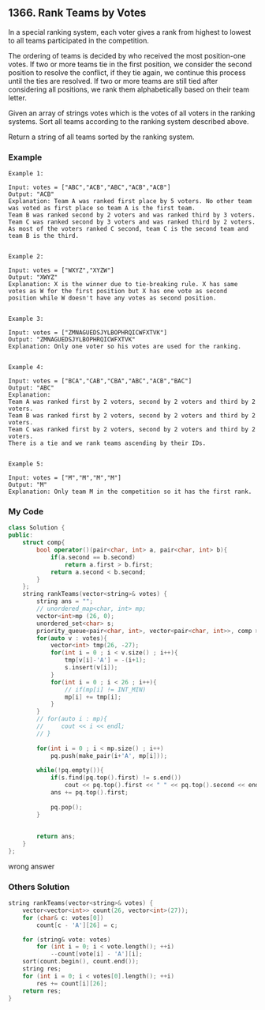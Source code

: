 ## 1366. Rank Teams by Votes

In a special ranking system, each voter gives a rank from highest to lowest to all teams participated in the competition.

The ordering of teams is decided by who received the most position-one votes. If two or more teams tie in the first position, we consider the second position to resolve the conflict, if they tie again, we continue this process until the ties are resolved. If two or more teams are still tied after considering all positions, we rank them alphabetically based on their team letter.

Given an array of strings votes which is the votes of all voters in the ranking systems. Sort all teams according to the ranking system described above.

Return a string of all teams sorted by the ranking system.

### Example
```
Example 1:

Input: votes = ["ABC","ACB","ABC","ACB","ACB"]
Output: "ACB"
Explanation: Team A was ranked first place by 5 voters. No other team was voted as first place so team A is the first team.
Team B was ranked second by 2 voters and was ranked third by 3 voters.
Team C was ranked second by 3 voters and was ranked third by 2 voters.
As most of the voters ranked C second, team C is the second team and team B is the third.


Example 2:

Input: votes = ["WXYZ","XYZW"]
Output: "XWYZ"
Explanation: X is the winner due to tie-breaking rule. X has same votes as W for the first position but X has one vote as second position while W doesn't have any votes as second position. 


Example 3:

Input: votes = ["ZMNAGUEDSJYLBOPHRQICWFXTVK"]
Output: "ZMNAGUEDSJYLBOPHRQICWFXTVK"
Explanation: Only one voter so his votes are used for the ranking.


Example 4:

Input: votes = ["BCA","CAB","CBA","ABC","ACB","BAC"]
Output: "ABC"
Explanation: 
Team A was ranked first by 2 voters, second by 2 voters and third by 2 voters.
Team B was ranked first by 2 voters, second by 2 voters and third by 2 voters.
Team C was ranked first by 2 voters, second by 2 voters and third by 2 voters.
There is a tie and we rank teams ascending by their IDs.


Example 5:

Input: votes = ["M","M","M","M"]
Output: "M"
Explanation: Only team M in the competition so it has the first rank.
```

### My Code
```c++
class Solution {
public:
    struct comp{
        bool operator()(pair<char, int> a, pair<char, int> b){
            if(a.second == b.second)
                return a.first > b.first;
            return a.second < b.second;
        }
    };
    string rankTeams(vector<string>& votes) {
        string ans = "";
        // unordered_map<char, int> mp;
        vector<int>mp (26, 0);
        unordered_set<char> s;
        priority_queue<pair<char, int>, vector<pair<char, int>>, comp > pq;
        for(auto v : votes){
            vector<int> tmp(26, -27);
            for(int i = 0 ; i < v.size() ; i++){
                tmp[v[i]-'A'] = -(i+1);
                s.insert(v[i]);
            }
            for(int i = 0 ; i < 26 ; i++){
                // if(mp[i] != INT_MIN)
                mp[i] += tmp[i];
            }
        }
        // for(auto i : mp){
        //     cout << i << endl;
        // }
        
        for(int i = 0 ; i < mp.size() ; i++)
            pq.push(make_pair(i+'A', mp[i]));
        
        while(!pq.empty()){
            if(s.find(pq.top().first) != s.end())
                cout << pq.top().first << " " << pq.top().second << endl;
            ans += pq.top().first;
            
            pq.pop();
        }
        
        
        return ans;
    }
};
```
wrong answer

### Others Solution
```c++
string rankTeams(vector<string>& votes) {
    vector<vector<int>> count(26, vector<int>(27));
    for (char& c: votes[0])
        count[c - 'A'][26] = c;

    for (string& vote: votes)
        for (int i = 0; i < vote.length(); ++i)
            --count[vote[i] - 'A'][i];
    sort(count.begin(), count.end());
    string res;
    for (int i = 0; i < votes[0].length(); ++i)
        res += count[i][26];
    return res;
}
```

